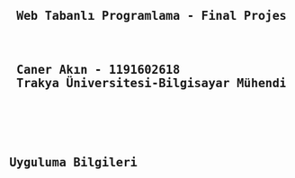 <pre>
  <h2> 
  Web Tabanlı Programlama - Final Projesi  
  <br></br>
  Caner Akın - 1191602618   
  Trakya Üniversitesi-Bilgisayar Mühendisliği 
  </h2>
 </pre>
 
 <pre>
<h2> Uyguluma Bilgileri </h2>
<br>
 </pre>
